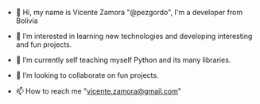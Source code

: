 - 👋 Hi, my name is Vicente Zamora "@pezgordo", I'm a developer from Bolivia
  
- 👀 I’m interested in learning new technologies and developing interesting and fun projects.
  
- 🌱 I’m currently self teaching myself Python and its many libraries.
  
- 💞️ I’m looking to collaborate on fun projects.
  
- 📫 How to reach me "vicente.zamora@gmail.com"

<!---
pezgordo/pezgordo is a ✨ special ✨ repository because its `README.md` (this file) appears on your GitHub profile.
You can click the Preview link to take a look at your changes.
--->
